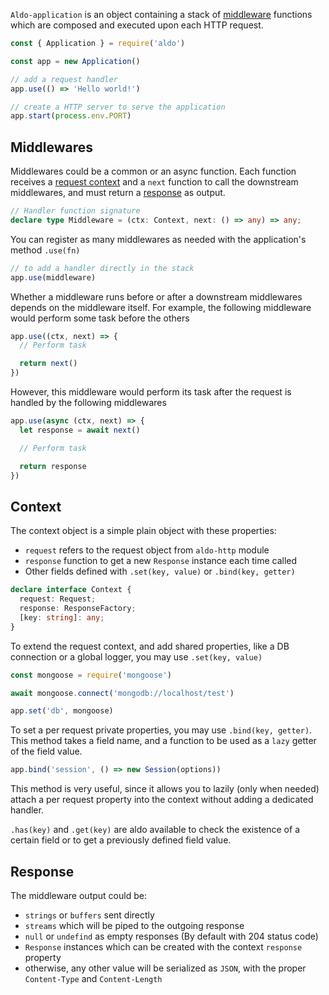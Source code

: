 
`Aldo-application` is an object containing a stack of [middleware](#middlewares) functions which are composed and executed upon each HTTP request.

```js
const { Application } = require('aldo')

const app = new Application()

// add a request handler
app.use(() => 'Hello world!')

// create a HTTP server to serve the application
app.start(process.env.PORT)
```

## Middlewares

Middlewares could be a common or an async function.
Each function receives a [request context](#context) and a `next` function to call the downstream middlewares, and must return a [response](#response) as output.

```ts
// Handler function signature
declare type Middleware = (ctx: Context, next: () => any) => any;
```

You can register as many middlewares as needed with the application's method `.use(fn)`

```js
// to add a handler directly in the stack
app.use(middleware)
```

Whether a middleware runs before or after a downstream middlewares depends on the middleware itself.
For example, the following middleware would perform some task before the others

```js
app.use((ctx, next) => {
  // Perform task

  return next()
})
```

However, this middleware would perform its task after the request is handled by the following middlewares

```js
app.use(async (ctx, next) => {
  let response = await next()

  // Perform task

  return response
})
```

## Context

The context object is a simple plain object with these properties:
- `request` refers to the request object from `aldo-http` module
- `response` function to get a new `Response` instance each time called
- Other fields defined with `.set(key, value)` or `.bind(key, getter)`

```ts
declare interface Context {
  request: Request;
  response: ResponseFactory;
  [key: string]: any;
}
```

To extend the request context, and add shared properties, like a DB connection or a global logger, you may use `.set(key, value)`

```js
const mongoose = require('mongoose')

await mongoose.connect('mongodb://localhost/test')

app.set('db', mongoose)
```

To set a per request private properties, you may use `.bind(key, getter)`. This method takes a field name, and a function to be used as a `lazy` getter of the field value.

```js
app.bind('session', () => new Session(options))
```

This method is very useful, since it allows you to lazily (only when needed) attach a per request property into the context without adding a dedicated handler.

`.has(key)` and `.get(key)` are aldo available to check the existence of a certain field or to get a previously defined field value.

## Response

The middleware output could be:
- `strings` or `buffers` sent directly
- `streams` which will be piped to the outgoing response
- `null` or `undefind` as empty responses (By default with 204 status code)
- `Response` instances which can be created with the context `response` property
- otherwise, any other value will be serialized as `JSON`, with the proper `Content-Type` and `Content-Length`
